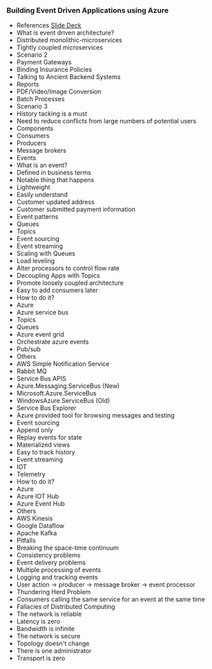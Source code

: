 ### Building Event Driven Applications using Azure
* References
 [Slide Deck](https://github.com/DustinEwers/event-driven-arch-azure)
* What is event driven architecture?
* Distributed monolithic-microservices
 * Tightly coupled microservices
* Scenario 2
 * Payment Gateways
 * Binding Insurance Policies
 * Talking to Ancient Backend Systems
 * Reports
 * PDF/Video/Image Conversion
 * Batch Processes
* Scenario 3
 * History tacking is a must
 * Need to reduce conflicts from large numbers of potential users
* Components
 * Consumers
 * Producers
 * Message brokers
 * Events
* What is an event?
 * Defined in business terms
 * Notable thing that happens
 * Lightweight
 * Easily understand
  * Customer updated address
  * Customer submitted payment information
* Event patterns
 * Queues
 * Topics
 * Event sourcing
 * Event streaming
* Scaling with Queues
 * Load leveling
 * Alter processors to control flow rate
* Decoupling Apps with Topics
 * Promote loosely coupled architecture
 * Easy to add consumers later
* How to do it?
 * Azure
  * Azure service bus
   * Topics
   * Queues
  * Azure event grid
   * Orchestrate azure events
   * Pub/sub
 * Others
  * AWS Simple Notification Service
  * Rabbit MQ
 * Service Bus APIS
  * Azure.Messaging.ServiceBus (New)
  * Microsoft.Azure.ServiceBus
  * WindowsAzure.ServiceBus (Old)
* Service Bus Explorer
 * Azure provided tool for browsing messages and testing
* Event sourcing
 * Append only
 * Replay events for state
 * Materialized views
 * Easy to track history
* Event streaming
 * IOT
 * Telemetry
 * How to do it?
  * Azure
   * Azure IOT Hub
   * Azure Event Hub
  * Others
   * AWS Kinesis
   * Google Dataflow
   * Apache Kafka
* Pitfalls
 * Breaking the space-time continuum
  * Consistency problems
  * Event delivery problems
  * Multiple processing of events
 * Logging and tracking events
  * User action -> producer -> message broker -> event processor
 * Thundering Herd Problem
  * Consumers calling the same service for an event at the same time
 * Fallacies of Distributed Computing
  * The network is reliable
  * Latency is zero
  * Bandwidth is infinite
  * The network is secure
  * Topology doesn't change
  * There is one administrator
  * Transport is zero
